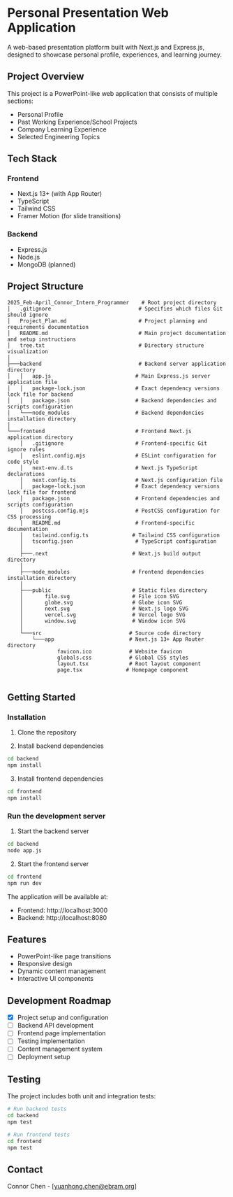 # Personal Presentation Web Application

A web-based presentation platform built with Next.js and Express.js, designed to showcase personal profile, experiences, and learning journey.

## Project Overview

This project is a PowerPoint-like web application that consists of multiple sections:
- Personal Profile
- Past Working Experience/School Projects
- Company Learning Experience
- Selected Engineering Topics

## Tech Stack

### Frontend
- Next.js 13+ (with App Router)
- TypeScript
- Tailwind CSS
- Framer Motion (for slide transitions)

### Backend
- Express.js
- Node.js
- MongoDB (planned)

## Project Structure
```
2025_Feb-April_Connor_Intern_Programmer    # Root project directory
│   .gitignore                            # Specifies which files Git should ignore
│   Project_Plan.md                       # Project planning and requirements documentation
│   README.md                             # Main project documentation and setup instructions
│   tree.txt                              # Directory structure visualization
│   
├───backend                               # Backend server application directory
│   │   app.js                           # Main Express.js server application file
│   │   package-lock.json                # Exact dependency versions lock file for backend
│   │   package.json                     # Backend dependencies and scripts configuration
│   └───node_modules                     # Backend dependencies installation directory
│               
└───frontend                             # Frontend Next.js application directory
    │   .gitignore                       # Frontend-specific Git ignore rules
    │   eslint.config.mjs                # ESLint configuration for code style
    │   next-env.d.ts                    # Next.js TypeScript declarations
    │   next.config.ts                   # Next.js configuration file
    │   package-lock.json                # Exact dependency versions lock file for frontend
    │   package.json                     # Frontend dependencies and scripts configuration
    │   postcss.config.mjs               # PostCSS configuration for CSS processing
    │   README.md                        # Frontend-specific documentation
    │   tailwind.config.ts              # Tailwind CSS configuration
    │   tsconfig.json                    # TypeScript configuration
    │   
    ├───.next                           # Next.js build output directory
    │               
    ├───node_modules                    # Frontend dependencies installation directory
    │           
    ├───public                          # Static files directory
    │       file.svg                    # File icon SVG
    │       globe.svg                   # Globe icon SVG
    │       next.svg                    # Next.js logo SVG
    │       vercel.svg                  # Vercel logo SVG
    │       window.svg                  # Window icon SVG
    │       
    └───src                            # Source code directory
        └───app                        # Next.js 13+ App Router directory
                favicon.ico            # Website favicon
                globals.css            # Global CSS styles
                layout.tsx             # Root layout component
                page.tsx              # Homepage component
                

```

## Getting Started
### Installation
1. Clone the repository

2. Install backend dependencies
```bash
cd backend
npm install
```

3. Install frontend dependencies
```bash
cd frontend
npm install
```
### Run the development server
1. Start the backend server
```bash
cd backend
node app.js
``` 
2. Start the frontend server
```bash
cd frontend
npm run dev
```

The application will be available at:
- Frontend: http://localhost:3000
- Backend: http://localhost:8080

## Features

- PowerPoint-like page transitions
- Responsive design
- Dynamic content management
- Interactive UI components

## Development Roadmap

- [x] Project setup and configuration
- [ ] Backend API development
- [ ] Frontend page implementation
- [ ] Testing implementation
- [ ] Content management system
- [ ] Deployment setup

## Testing

The project includes both unit and integration tests:

```bash
# Run backend tests
cd backend
npm test

# Run frontend tests
cd frontend
npm test
```


## Contact

Connor Chen - [yuanhong.chen@ebram.org]






